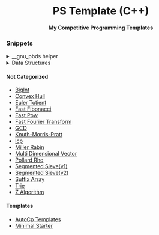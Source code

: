 <h1 align="center">PS Template (C++)</h1>
<div align="center">
  <strong>My Competitive Programming Templates</strong>
</div>

### Snippets
<details>
  <summary>__gnu_pbds helper</summary>
  
  - [Ordered Set](https://github.com/limitkr/ps-template/blob/main/template/__gnu_pbds/ordered_set.cpp)
  - [Trie](https://github.com/limitkr/ps-template/blob/main/template/__gnu_pbds/trie.cpp)
  - [Interactive Runner](https://github.com/cheran-senthil/PyRival/blob/master/pyrival/tools/interactive_runner.py)
</details>

<details>
  <summary>Data Structures</summary>
  
  - [Fenwick Tree](https://github.com/limitkr/ps-template/blob/main/template/data_structures/fenwick_tree.cpp)
  - [Fenwick Tree(Struct Ver.)](https://github.com/limitkr/ps-template/blob/main/template/data_structures/fenwick_tree(struct).cpp)
</details>

#### Not Categorized
- [BigInt](https://github.com/limitkr/ps-template/blob/main/template/bigint.cpp)
- [Convex Hull](https://github.com/limitkr/ps-template/blob/main/template/convex_hull.cpp)
- [Euler Totient](https://github.com/limitkr/ps-template/blob/main/template/euler_totient.cpp)
- [Fast Fibonacci](https://github.com/limitkr/ps-template/blob/main/template/fast_fibo.cpp)
- [Fast Pow](https://github.com/limitkr/ps-template/blob/main/template/fast_pow.cpp)
- [Fast Fourier Transform](https://github.com/limitkr/ps-template/blob/main/template/fft.cpp)
- [GCD](https://github.com/limitkr/ps-template/blob/main/template/gcd.cpp)
- [Knuth-Morris-Pratt](https://github.com/limitkr/ps-template/blob/main/template/kmp.cpp)
- [lcp](https://github.com/limitkr/ps-template/blob/main/template/lcp.cpp)
- [Miller Rabin](https://github.com/limitkr/ps-template/blob/main/template/miller_rabin.cpp)
- [Multi Dimensional Vector](https://github.com/limitkr/ps-template/blob/main/template/multi_dimensional_vector.cpp)
- [Pollard Rho](https://github.com/limitkr/ps-template/blob/main/template/pollard_rho.cpp)
- [Segmented Sieve(v1)](https://github.com/limitkr/ps-template/blob/main/template/segmented_sieve.cpp)
- [Segmented Sieve(v2)](https://github.com/limitkr/ps-template/blob/main/template/segmented_sieve_v2.cpp)
- [Suffix Array](https://github.com/limitkr/ps-template/blob/main/template/suffix_array.cpp)
- [Trie](https://github.com/limitkr/ps-template/blob/main/template/trie.cpp)
- [Z Algorithm](https://github.com/limitkr/ps-template/blob/main/template/z.cpp)


#### Templates
- [AutoCp Templates](https://github.com/limitkr/ps-template/blob/main/CP_TEMPLATE_CPP.cpp)
- [Minimal Starter](https://github.com/limitkr/ps-template/blob/main/starter_minimal.cpp)
